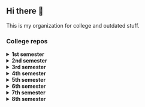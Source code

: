 ## Hi there 👋

This is my organization for college and outdated stuff.

### College repos

<details>
  <summary><b>1st semester</b></summary>
</details>
<details>
  <summary><b>2nd semester</b></summary>
</details>
<details>
  <summary><b>3rd semester</b></summary>
</details>
<details>
  <summary><b>4th semester</b></summary>
</details>
<details>
  <summary><b>5th semester</b></summary>
</details>
<details>
  <summary><b>6th semester</b></summary>
</details>
<details>
  <summary><b>7th semester</b></summary>

  - [G0005 - Advanced Algorithms](https://github.com/henrilhos-archives/G0005-Advanced-Algorithms)
  - [G0014 - Machine Learning](https://github.com/henrilhos-archives/G0014-Machine-Learning)
  - [Collaborative Learning Project - Song Recommendation]()
</details>
<details>
  <summary><b>8th semester</b></summary>
</details>

